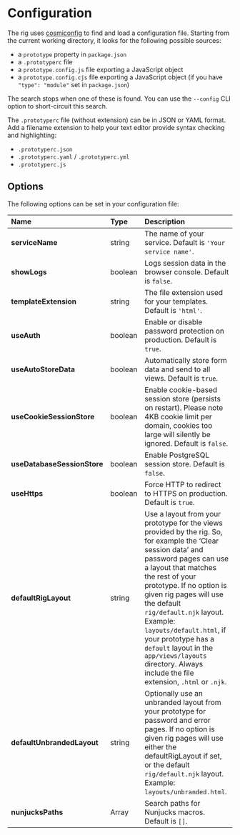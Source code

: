 # Configuration

The rig uses [cosmiconfig](https://github.com/davidtheclark/cosmiconfig) to find and load a configuration file. Starting from the current working directory, it looks for the following possible sources:

- a `prototype` property in `package.json`
- a `.prototyperc` file
- a `prototype.config.js` file exporting a JavaScript object
- a `prototype.config.cjs` file exporting a JavaScript object (if you have `"type": "module"` set in `package.json`)

The search stops when one of these is found. You can use the `--config` CLI option to short-circuit this search.

The `.prototyperc` file (without extension) can be in JSON or YAML format. Add a filename extension to help your text editor provide syntax checking and highlighting:

- `.prototyperc.json`
- `.prototyperc.yaml` / `.prototyperc.yml`
- `.prototyperc.js`

## Options

The following options can be set in your configuration file:

| Name                        | Type    | Description                                                                                                                                                                                                                                                                                                                                                                                                                                    |
| :-------------------------- | :------ | :--------------------------------------------------------------------------------------------------------------------------------------------------------------------------------------------------------------------------------------------------------------------------------------------------------------------------------------------------------------------------------------------------------------------------------------------- |
| **serviceName**             | string  | The name of your service. Default is `'Your service name'`.                                                                                                                                                                                                                                                                                                                                                                                    |
| **showLogs**                | boolean | Logs session data in the browser console. Default is `false`.                                                                                                                                                                                                                                                                                                                                                                                  |
| **templateExtension**       | string  | The file extension used for your templates. Default is `'html'`.                                                                                                                                                                                                                                                                                                                                                                               |
| **useAuth**                 | boolean | Enable or disable password protection on production. Default is `true`.                                                                                                                                                                                                                                                                                                                                                                        |
| **useAutoStoreData**        | boolean | Automatically store form data and send to all views. Default is `true`.                                                                                                                                                                                                                                                                                                                                                                        |
| **useCookieSessionStore**   | boolean | Enable cookie-based session store (persists on restart). Please note 4KB cookie limit per domain, cookies too large will silently be ignored. Default is `false`.                                                                                                                                                                                                                                                                              |
| **useDatabaseSessionStore** | boolean | Enable PostgreSQL session store. Default is `false`.                                                                                                                                                                                                                                                                                                                                                                                           |
| **useHttps**                | boolean | Force HTTP to redirect to HTTPS on production. Default is `true`.                                                                                                                                                                                                                                                                                                                                                                              |
| **defaultRigLayout**        | string  | Use a layout from your prototype for the views provided by the rig. So, for example the ‘Clear session data’ and password pages can use a layout that matches the rest of your prototype. If no option is given rig pages will use the default `rig/default.njk` layout. Example: `layouts/default.html`, if your prototype has a `default` layout in the `app/views/layouts` directory. Always include the file extension, `.html` or `.njk`. |
| **defaultUnbrandedLayout**  | string  | Optionally use an unbranded layout from your prototype for password and error pages. If no option is given rig pages will use either the defaultRigLayout if set, or the default `rig/default.njk` layout. Example: `layouts/unbranded.html`.                                                                                                                                                                                                  |
| **nunjucksPaths**           | Array   | Search paths for Nunjucks macros. Default is `[]`.                                                                                                                                                                                                                                                                                                                                                                                             |
